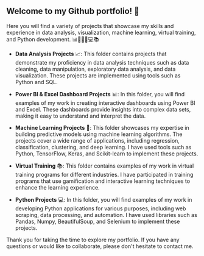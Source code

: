 ## Welcome to my Github portfolio! 🚀

Here you will find a variety of projects that showcase my skills and experience in data analysis, visualization, machine learning, virtual training, and Python development. 📊👨‍💻🤖💻📚


- **Data Analysis Projects** 📈: This folder contains projects that demonstrate my proficiency in data analysis techniques such as data cleaning, data manipulation, exploratory data analysis, and data visualization. These projects are implemented using tools such as Python and SQL.

- **Power BI & Excel Dashboard Projects** 📊: In this folder, you will find examples of my work in creating interactive dashboards using Power BI and Excel. These dashboards provide insights into complex data sets, making it easy to understand and interpret the data.

- **Machine Learning Projects** 🤖: This folder showcases my expertise in building predictive models using machine learning algorithms. The projects cover a wide range of applications, including regression, classification, clustering, and deep learning. I have used tools such as Python, TensorFlow, Keras, and Scikit-learn to implement these projects.

- **Virtual Training** 📚: This folder contains examples of my work in virtual training programs for different industries. I have participated in training programs that use gamification and interactive learning techniques to enhance the learning experience.

- **Python Projects** 💻: In this folder, you will find examples of my work in developing Python applications for various purposes, including web scraping, data processing, and automation. I have used libraries such as Pandas, Numpy, BeautifulSoup, and Selenium to implement these projects.


Thank you for taking the time to explore my portfolio. If you have any questions or would like to collaborate, please don't hesitate to contact me.
